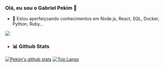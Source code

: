 ### Olá, eu sou o Gabriel Pekim 👋

- 🌱 Estou aperfeiçoando conhecimentos em Node.js, React, SQL, Docker, Python, Ruby...




 <a href="https://www.linkedin.com/in/gabrielpekim/" target="_blank"><img src="https://img.shields.io/badge/-LinkedIn-%230077B5?style=for-the-badge&logo=linkedin&logoColor=white" target="_blank"></a>

- ### :bar_chart: Github Stats
[![Pekim's github stats](https://github-readme-stats.vercel.app/api?username=pekimdev&show_icons=true&count_private=true&theme=transparent)](https://github.com/pekimdev/github-readme-stats)
[![Top Langs](https://github-readme-stats.vercel.app/api/top-langs/?username=pekimdev&layout=compact&count_private=true&theme=transparent)](https://github.com/pekimdev/github-readme-stats)

